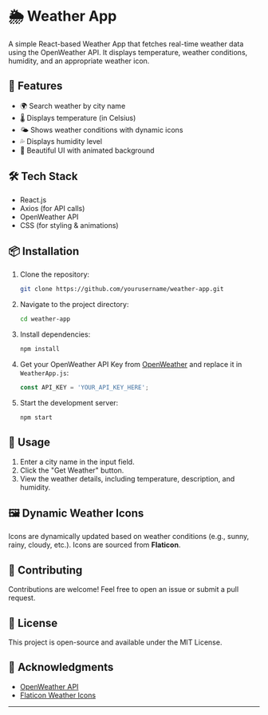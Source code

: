 # 🌦️ Weather App

A simple React-based Weather App that fetches real-time weather data using the OpenWeather API. It displays temperature, weather conditions, humidity, and an appropriate weather icon.

## 🚀 Features

- 🌍 Search weather by city name
- 🌡️ Displays temperature (in Celsius)
- 🌤️ Shows weather conditions with dynamic icons
- 💦 Displays humidity level
- 🎨 Beautiful UI with animated background

## 🛠️ Tech Stack

- React.js
- Axios (for API calls)
- OpenWeather API
- CSS (for styling & animations)

## 📦 Installation

1. Clone the repository:
   ```sh
   git clone https://github.com/yourusername/weather-app.git
   ```
2. Navigate to the project directory:
   ```sh
   cd weather-app
   ```
3. Install dependencies:
   ```sh
   npm install
   ```
4. Get your OpenWeather API Key from [OpenWeather](https://openweathermap.org/api) and replace it in `WeatherApp.js`:
   ```js
   const API_KEY = 'YOUR_API_KEY_HERE';
   ```
5. Start the development server:
   ```sh
   npm start
   ```

## 🔧 Usage

1. Enter a city name in the input field.
2. Click the "Get Weather" button.
3. View the weather details, including temperature, description, and humidity.

## 🖼️ Dynamic Weather Icons

Icons are dynamically updated based on weather conditions (e.g., sunny, rainy, cloudy, etc.). Icons are sourced from **Flaticon**.

## 🌟 Contributing

Contributions are welcome! Feel free to open an issue or submit a pull request.

## 📜 License

This project is open-source and available under the MIT License.

## 🙌 Acknowledgments

- [OpenWeather API](https://openweathermap.org/api)
- [Flaticon Weather Icons](https://www.flaticon.com/)

---
